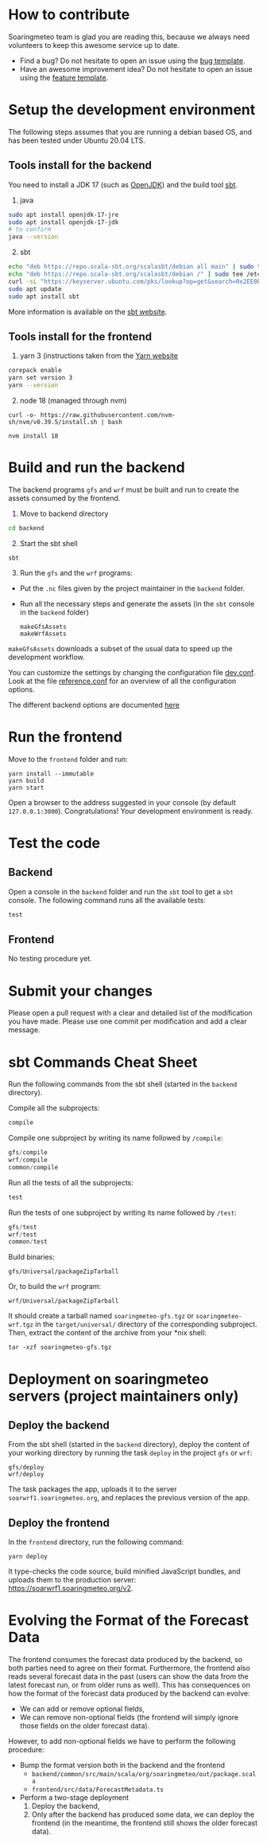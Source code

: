 # How to contribute

Soaringmeteo team is glad you are reading this, because we always need volunteers
to keep this awesome service up to date.

* Find a bug? Do not hesitate to open an issue using the [bug template](../../issues/new?template=bug-report.md).
* Have an awesome improvement idea? Do not hesitate to open an issue using the [feature template](../../issues/new?template=feature_request.md).

# Setup the development environment

The following steps assumes that you are running a debian based OS, and has been tested under Ubuntu 20.04 LTS.

## Tools install for the  backend

You need to install a JDK 17 (such as [OpenJDK](https://openjdk.org/)) and the build tool [sbt](https://scala-sbt.org).

1. java

```bash
sudo apt install openjdk-17-jre
sudo apt install openjdk-17-jdk
# to confirm
java --version
```

2. sbt

```bash
echo "deb https://repo.scala-sbt.org/scalasbt/debian all main" | sudo tee /etc/apt/sources.list.d/sbt.list
echo "deb https://repo.scala-sbt.org/scalasbt/debian /" | sudo tee /etc/apt/sources.list.d/sbt_old.list
curl -sL "https://keyserver.ubuntu.com/pks/lookup?op=get&search=0x2EE0EA64E40A89B84B2DF73499E82A75642AC823" | sudo apt-key add
sudo apt update
sudo apt install sbt
```

More information is available on the [sbt website](https://scala-sbt.org).

## Tools install for the  frontend

1. yarn 3 (instructions taken from the [Yarn website](https://yarnpkg.com/getting-started/install)
```bash
corepack enable
yarn set version 3
yarn --version
```

2. node 18 (managed through  nvm)
```
curl -o- https://raw.githubusercontent.com/nvm-sh/nvm/v0.39.5/install.sh | bash

nvm install 18
```

# Build and run the backend

The backend programs `gfs` and `wrf` must be built and run to create the assets consumed by the frontend.

1. Move to backend directory 
```bash
cd backend
```
2. Start the sbt shell 
```
sbt
```

3. Run the `gfs` and the `wrf` programs:

  * Put the `.nc` files given by the project maintainer in the `backend` folder.
  
  * Run all the necessary steps and generate the assets (in the `sbt` console in the `backend` folder)

	```
	makeGfsAssets
	makeWrfAssets
	```
	
`makeGfsAssets` downloads a subset of the usual data to speed up the development workflow.

You can customize the settings by changing the configuration file [dev.conf](gfs/dev.conf). Look at the file [reference.conf](gfs/src/main/resources/reference.conf) for an overview of all the configuration options.

The different backend options are documented [here](backend/README.md)

# Run the frontend

Move to the  `frontend` folder and run:

```
yarn install --immutable
yarn build
yarn start
```

Open a browser to the address suggested in your console (by default `127.0.0.1:3000`).
Congratulations! Your development environment is ready.

# Test the code

## Backend

Open a console in the `backend` folder and run the `sbt` tool to get a `sbt` console.
The following command runs all the available tests:

~~~ sbt
test
~~~

## Frontend

No testing procedure yet.



# Submit your changes

Please open a pull request with a clear and detailed list of the modification you have made.
Please use one commit per modification and add a clear message.

# sbt Commands Cheat Sheet

Run the following commands from the sbt shell (started in the `backend` directory).

Compile all the subprojects:

~~~ sbt
compile
~~~

Compile one subproject by writing its name followed by `/compile`:

~~~ sbt
gfs/compile
wrf/compile
common/compile
~~~

Run all the tests of all the subprojects:

~~~ sbt
test
~~~

Run the tests of one subproject by writing its name followed by `/test`:

~~~ sbt
gfs/test
wrf/test
common/test
~~~

Build binaries:

~~~
gfs/Universal/packageZipTarball
~~~

Or, to build the `wrf` program:

~~~
wrf/Universal/packageZipTarball
~~~

It should create a tarball named `soaringmeteo-gfs.tgz` or `soaringmeteo-wrf.tgz` in the `target/universal/` directory of the corresponding subproject. Then, extract the content of the archive from your *nix shell:

~~~
tar -xzf soaringmeteo-gfs.tgz
~~~

# Deployment on soaringmeteo servers (project maintainers only)

## Deploy the backend

From the sbt shell (started in the `backend` directory), deploy the content of your working directory by running the task `deploy` in the project `gfs` or `wrf`:

~~~
gfs/deploy
wrf/deploy
~~~

The task packages the app, uploads it to the server `soarwrf1.soaringmeteo.org`, and replaces the previous version of the app.

## Deploy the frontend

In the `frontend` directory, run the following command:

~~~
yarn deploy
~~~

It type-checks the code source, build minified JavaScript bundles, and uploads them to the production server: https://soarwrf1.soaringmeteo.org/v2.

# Evolving the Format of the Forecast Data

The frontend consumes the forecast data produced by the backend, so both parties need to agree on their format.
Furthermore, the frontend also reads several forecast data in the past (users can show the data from the latest
forecast run, or from older runs as well). This has consequences on how the format of the forecast data produced
by the backend can evolve:

- We can add or remove optional fields,
- We can remove non-optional fields (the frontend will simply ignore those fields on the older forecast data).

However, to add non-optional fields we have to perform the following procedure:

- Bump the format version both in the backend and the frontend
	- `backend/common/src/main/scala/org/soaringmeteo/out/package.scala`
	- `frontend/src/data/ForecastMetadata.ts`
- Perform a two-stage deployment
	1. Deploy the backend,
	2. Only after the backend has produced some data, we can deploy the frontend (in the meantime, the frontend
	   still shows the older forecast data).

